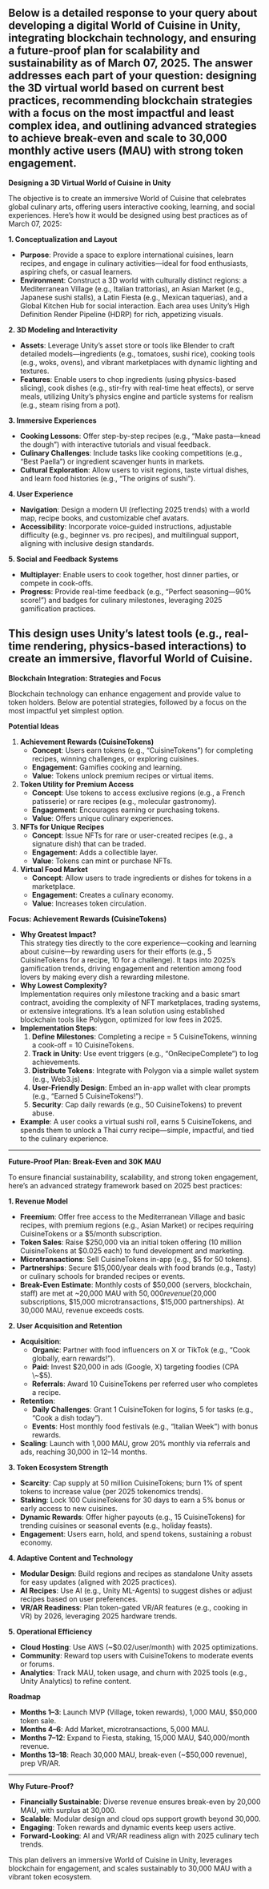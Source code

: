 Below is a detailed response to your query about developing a digital World of Cuisine in Unity, integrating blockchain technology, and ensuring a future-proof plan for scalability and sustainability as of March 07, 2025\. The answer addresses each part of your question: designing the 3D virtual world based on current best practices, recommending blockchain strategies with a focus on the most impactful and least complex idea, and outlining advanced strategies to achieve break-even and scale to 30,000 monthly active users (MAU) with strong token engagement.  
---

**Designing a 3D Virtual World of Cuisine in Unity**

The objective is to create an immersive World of Cuisine that celebrates global culinary arts, offering users interactive cooking, learning, and social experiences. Here’s how it would be designed using best practices as of March 07, 2025:

**1\. Conceptualization and Layout**

* **Purpose**: Provide a space to explore international cuisines, learn recipes, and engage in culinary activities—ideal for food enthusiasts, aspiring chefs, or casual learners.  
* **Environment**: Construct a 3D world with culturally distinct regions: a Mediterranean Village (e.g., Italian trattorias), an Asian Market (e.g., Japanese sushi stalls), a Latin Fiesta (e.g., Mexican taquerias), and a Global Kitchen Hub for social interaction. Each area uses Unity’s High Definition Render Pipeline (HDRP) for rich, appetizing visuals.

**2\. 3D Modeling and Interactivity**

* **Assets**: Leverage Unity’s asset store or tools like Blender to craft detailed models—ingredients (e.g., tomatoes, sushi rice), cooking tools (e.g., woks, ovens), and vibrant marketplaces with dynamic lighting and textures.  
* **Features**: Enable users to chop ingredients (using physics-based slicing), cook dishes (e.g., stir-fry with real-time heat effects), or serve meals, utilizing Unity’s physics engine and particle systems for realism (e.g., steam rising from a pot).

**3\. Immersive Experiences**

* **Cooking Lessons**: Offer step-by-step recipes (e.g., “Make pasta—knead the dough”) with interactive tutorials and visual feedback.  
* **Culinary Challenges**: Include tasks like cooking competitions (e.g., “Best Paella”) or ingredient scavenger hunts in markets.  
* **Cultural Exploration**: Allow users to visit regions, taste virtual dishes, and learn food histories (e.g., “The origins of sushi”).

**4\. User Experience**

* **Navigation**: Design a modern UI (reflecting 2025 trends) with a world map, recipe books, and customizable chef avatars.  
* **Accessibility**: Incorporate voice-guided instructions, adjustable difficulty (e.g., beginner vs. pro recipes), and multilingual support, aligning with inclusive design standards.

**5\. Social and Feedback Systems**

* **Multiplayer**: Enable users to cook together, host dinner parties, or compete in cook-offs.  
* **Progress**: Provide real-time feedback (e.g., “Perfect seasoning—90% score\!”) and badges for culinary milestones, leveraging 2025 gamification practices.

This design uses Unity’s latest tools (e.g., real-time rendering, physics-based interactions) to create an immersive, flavorful World of Cuisine.  
---

**Blockchain Integration: Strategies and Focus**

Blockchain technology can enhance engagement and provide value to token holders. Below are potential strategies, followed by a focus on the most impactful yet simplest option.

**Potential Ideas**

1. **Achievement Rewards (CuisineTokens)**  
   * **Concept**: Users earn tokens (e.g., “CuisineTokens”) for completing recipes, winning challenges, or exploring cuisines.  
   * **Engagement**: Gamifies cooking and learning.  
   * **Value**: Tokens unlock premium recipes or virtual items.  
2. **Token Utility for Premium Access**  
   * **Concept**: Use tokens to access exclusive regions (e.g., a French patisserie) or rare recipes (e.g., molecular gastronomy).  
   * **Engagement**: Encourages earning or purchasing tokens.  
   * **Value**: Offers unique culinary experiences.  
3. **NFTs for Unique Recipes**  
   * **Concept**: Issue NFTs for rare or user-created recipes (e.g., a signature dish) that can be traded.  
   * **Engagement**: Adds a collectible layer.  
   * **Value**: Tokens can mint or purchase NFTs.  
4. **Virtual Food Market**  
   * **Concept**: Allow users to trade ingredients or dishes for tokens in a marketplace.  
   * **Engagement**: Creates a culinary economy.  
   * **Value**: Increases token circulation.

**Focus: Achievement Rewards (CuisineTokens)**

* **Why Greatest Impact?**  
  This strategy ties directly to the core experience—cooking and learning about cuisine—by rewarding users for their efforts (e.g., 5 CuisineTokens for a recipe, 10 for a challenge). It taps into 2025’s gamification trends, driving engagement and retention among food lovers by making every dish a rewarding milestone.  
* **Why Lowest Complexity?**  
  Implementation requires only milestone tracking and a basic smart contract, avoiding the complexity of NFT marketplaces, trading systems, or extensive integrations. It’s a lean solution using established blockchain tools like Polygon, optimized for low fees in 2025\.  
* **Implementation Steps**:  
  1. **Define Milestones**: Completing a recipe \= 5 CuisineTokens, winning a cook-off \= 10 CuisineTokens.  
  2. **Track in Unity**: Use event triggers (e.g., “OnRecipeComplete”) to log achievements.  
  3. **Distribute Tokens**: Integrate with Polygon via a simple wallet system (e.g., Web3.js).  
  4. **User-Friendly Design**: Embed an in-app wallet with clear prompts (e.g., “Earned 5 CuisineTokens\!”).  
  5. **Security**: Cap daily rewards (e.g., 50 CuisineTokens) to prevent abuse.  
* **Example**: A user cooks a virtual sushi roll, earns 5 CuisineTokens, and spends them to unlock a Thai curry recipe—simple, impactful, and tied to the culinary experience.

---

**Future-Proof Plan: Break-Even and 30K MAU**

To ensure financial sustainability, scalability, and strong token engagement, here’s an advanced strategy framework based on 2025 best practices:

**1\. Revenue Model**

* **Freemium**: Offer free access to the Mediterranean Village and basic recipes, with premium regions (e.g., Asian Market) or recipes requiring CuisineTokens or a $5/month subscription.  
* **Token Sales**: Raise $250,000 via an initial token offering (10 million CuisineTokens at $0.025 each) to fund development and marketing.  
* **Microtransactions**: Sell CuisineTokens in-app (e.g., $5 for 50 tokens).  
* **Partnerships**: Secure $15,000/year deals with food brands (e.g., Tasty) or culinary schools for branded recipes or events.  
* **Break-Even Estimate**: Monthly costs of $50,000 (servers, blockchain, staff) are met at \~20,000 MAU with $50,000 revenue ($20,000 subscriptions, $15,000 microtransactions, $15,000 partnerships). At 30,000 MAU, revenue exceeds costs.

**2\. User Acquisition and Retention**

* **Acquisition**:  
  * **Organic**: Partner with food influencers on X or TikTok (e.g., “Cook globally, earn rewards\!”).  
  * **Paid**: Invest $20,000 in ads (Google, X) targeting foodies (CPA \~$5).  
  * **Referrals**: Award 10 CuisineTokens per referred user who completes a recipe.  
* **Retention**:  
  * **Daily Challenges**: Grant 1 CuisineToken for logins, 5 for tasks (e.g., “Cook a dish today”).  
  * **Events**: Host monthly food festivals (e.g., “Italian Week”) with bonus rewards.  
* **Scaling**: Launch with 1,000 MAU, grow 20% monthly via referrals and ads, reaching 30,000 in 12–14 months.

**3\. Token Ecosystem Strength**

* **Scarcity**: Cap supply at 50 million CuisineTokens; burn 1% of spent tokens to increase value (per 2025 tokenomics trends).  
* **Staking**: Lock 100 CuisineTokens for 30 days to earn a 5% bonus or early access to new cuisines.  
* **Dynamic Rewards**: Offer higher payouts (e.g., 15 CuisineTokens) for trending cuisines or seasonal events (e.g., holiday feasts).  
* **Engagement**: Users earn, hold, and spend tokens, sustaining a robust economy.

**4\. Adaptive Content and Technology**

* **Modular Design**: Build regions and recipes as standalone Unity assets for easy updates (aligned with 2025 practices).  
* **AI Recipes**: Use AI (e.g., Unity ML-Agents) to suggest dishes or adjust recipes based on user preferences.  
* **VR/AR Readiness**: Plan token-gated VR/AR features (e.g., cooking in VR) by 2026, leveraging 2025 hardware trends.

**5\. Operational Efficiency**

* **Cloud Hosting**: Use AWS (\~$0.02/user/month) with 2025 optimizations.  
* **Community**: Reward top users with CuisineTokens to moderate events or forums.  
* **Analytics**: Track MAU, token usage, and churn with 2025 tools (e.g., Unity Analytics) to refine content.

**Roadmap**

* **Months 1–3**: Launch MVP (Village, token rewards), 1,000 MAU, $50,000 token sale.  
* **Months 4–6**: Add Market, microtransactions, 5,000 MAU.  
* **Months 7–12**: Expand to Fiesta, staking, 15,000 MAU, $40,000/month revenue.  
* **Months 13–18**: Reach 30,000 MAU, break-even (\~$50,000 revenue), prep VR/AR.

---

**Why Future-Proof?**

* **Financially Sustainable**: Diverse revenue ensures break-even by 20,000 MAU, with surplus at 30,000.  
* **Scalable**: Modular design and cloud ops support growth beyond 30,000.  
* **Engaging**: Token rewards and dynamic events keep users active.  
* **Forward-Looking**: AI and VR/AR readiness align with 2025 culinary tech trends.

This plan delivers an immersive World of Cuisine in Unity, leverages blockchain for engagement, and scales sustainably to 30,000 MAU with a vibrant token ecosystem.  
